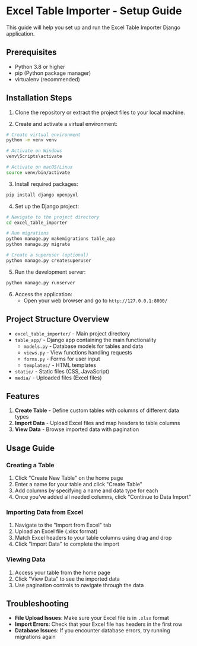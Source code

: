 # Excel Table Importer - Setup Guide

This guide will help you set up and run the Excel Table Importer Django application.

## Prerequisites

- Python 3.8 or higher
- pip (Python package manager)
- virtualenv (recommended)

## Installation Steps

1. Clone the repository or extract the project files to your local machine.

2. Create and activate a virtual environment:

```bash
# Create virtual environment
python -m venv venv

# Activate on Windows
venv\Scripts\activate

# Activate on macOS/Linux
source venv/bin/activate
```

3. Install required packages:

```bash
pip install django openpyxl
```

4. Set up the Django project:

```bash
# Navigate to the project directory
cd excel_table_importer

# Run migrations
python manage.py makemigrations table_app
python manage.py migrate

# Create a superuser (optional)
python manage.py createsuperuser
```

5. Run the development server:

```bash
python manage.py runserver
```

6. Access the application:
   - Open your web browser and go to `http://127.0.0.1:8000/`

## Project Structure Overview

- `excel_table_importer/` - Main project directory
- `table_app/` - Django app containing the main functionality
  - `models.py` - Database models for tables and data
  - `views.py` - View functions handling requests
  - `forms.py` - Forms for user input
  - `templates/` - HTML templates
- `static/` - Static files (CSS, JavaScript)
- `media/` - Uploaded files (Excel files)

## Features

1. **Create Table** - Define custom tables with columns of different data types
2. **Import Data** - Upload Excel files and map headers to table columns
3. **View Data** - Browse imported data with pagination

## Usage Guide

### Creating a Table

1. Click "Create New Table" on the home page
2. Enter a name for your table and click "Create Table"
3. Add columns by specifying a name and data type for each
4. Once you've added all needed columns, click "Continue to Data Import"

### Importing Data from Excel

1. Navigate to the "Import from Excel" tab
2. Upload an Excel file (.xlsx format)
3. Match Excel headers to your table columns using drag and drop
4. Click "Import Data" to complete the import

### Viewing Data

1. Access your table from the home page
2. Click "View Data" to see the imported data
3. Use pagination controls to navigate through the data

## Troubleshooting

- **File Upload Issues**: Make sure your Excel file is in `.xlsx` format
- **Import Errors**: Check that your Excel file has headers in the first row
- **Database Issues**: If you encounter database errors, try running migrations again
